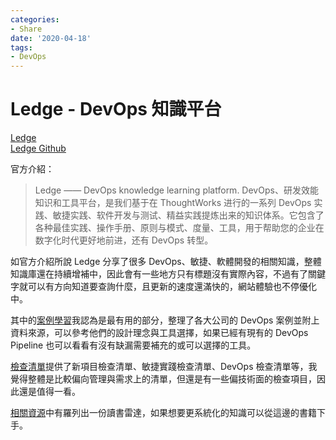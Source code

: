 ```yaml
---
categories:
- Share
date: '2020-04-18'
tags:
- DevOps
---
```


# Ledge - DevOps 知識平台

[Ledge](https://devops.phodal.com/)  
[Ledge Github](https://github.com/phodal/ledge)

官方介紹：

> Ledge —— DevOps knowledge learning platform. DevOps、研发效能知识和工具平台，是我们基于在 ThoughtWorks 进行的一系列 DevOps 实践、敏捷实践、软件开发与测试、精益实践提炼出来的知识体系。它包含了各种最佳实践、操作手册、原则与模式、度量、工具，用于帮助您的企业在数字化时代更好地前进，还有 DevOps 转型。

如官方介紹所說 Ledge 分享了很多 DevOps、敏捷、軟體開發的相關知識，整體知識庫還在持續增補中，因此會有一些地方只有標題沒有實際內容，不過有了關鍵字就可以有方向知道要查詢什麼，且更新的速度還滿快的，網站體驗也不停優化中。

其中的[案例學習](https://devops.phodal.com/case-study/)我認為是最有用的部分，整理了各大公司的 DevOps 案例並附上資料來源，可以參考他們的設計理念與工具選擇，如果已經有現有的 DevOps Pipeline 也可以看看有沒有缺漏需要補充的或可以選擇的工具。

[檢查清單](https://devops.phodal.com/checklists)提供了新項目檢查清單、敏捷實踐檢查清單、DevOps 檢查清單等，我覺得整體是比較偏向管理與需求上的清單，但還是有一些偏技術面的檢查項目，因此還是值得一看。

[相關資源](https://devops.phodal.com/resources)中有羅列出一份讀書雷達，如果想要更系統化的知識可以從這邊的書籍下手。